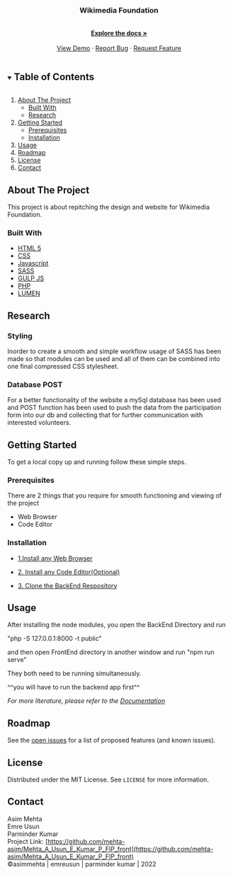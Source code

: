<!-- PROJECT LOGO -->
<br />
<p align="center">
  <a href="https://github.com/mehta-asim/Mehta_A_Usun_E_Kumar_P_FIP_front">
  </a>

  <h3 align="center">Wikimedia Foundation</h3>

  <p align="center">
    <br />
    <a href="https://github.com/mehta-asim/Mehta_A_Usun_E_Kumar_P_FIP_front"><strong>Explore the docs »</strong></a>
    <br />
    <br />
    <a href="https://github.com/mehta-asim/Mehta_A_Usun_E_Kumar_P_FIP_front">View Demo</a>
    ·
    <a href="https://github.com/mehta-asim/Mehta_A_Usun_E_Kumar_P_FIP_front/issues">Report Bug</a>
    ·
    <a href="https://github.com/mehta-asim/Mehta_A_Usun_E_Kumar_P_FIP_front/issues">Request Feature</a>
  </p>
</p>

<!-- TABLE OF CONTENTS -->
<details open="open">
  <summary><h2 style="display: inline-block">Table of Contents</h2></summary>
  <ol>
    <li>
      <a href="#about-the-project">About The Project</a>
      <ul>
        <li><a href="#built-with">Built With</a></li>
        <li><a href="research">Research</a></li>
      </ul>
    </li>
    <li>
      <a href="#getting-started">Getting Started</a>
      <ul>
        <li><a href="#prerequisites">Prerequisites</a></li>
        <li><a href="#installation">Installation</a></li>
      </ul>
    </li>
    <li><a href="#usage">Usage</a></li>
    <li><a href="#roadmap">Roadmap</a></li>
    <li><a href="#license">License</a></li>
    <li><a href="#contact">Contact</a></li>
  </ol>
</details>

## About The Project

This project is about repitching the design and website for Wikimedia Foundation.

### Built With

- [HTML 5](https://www.w3.org/TR/2008/WD-html5-20080122/)
- [CSS](https://www.w3.org/Style/CSS/Overview.en.html)
- [Javascript](https://www.w3schools.com/js/DEFAULT.asp)
- [SASS](https://sass-lang.com/)
- [GULP JS](https://gulpjs.com/)
- [PHP](https://www.php.net/)
- [LUMEN](https://lumen.laravel.com/)

## Research

<h3>Styling</h3>
Inorder to create a smooth and simple workflow usage of SASS has been made so that modules can be used and all of them can be combined into one final compressed CSS stylesheet.

<h3>Database POST</h3>
For a better functionality of the website a mySql database has been used and POST function has been used to push the data from the participation form into our db and collecting that for further communication with interested volunteers.

<!-- GETTING STARTED -->

## Getting Started

To get a local copy up and running follow these simple steps.

### Prerequisites

There are 2 things that you require for smooth functioning and viewing of the project<br>

<ul>
  <li>Web Browser</li>
  <li>Code Editor</li>
</ul>

### Installation

- [1.Install any Web Browser](https://www.google.com/search?q=download-web-browser)

- [2. Install any Code Editor(Optional)](https://www.google.com/search?q=download-code-editor)

- [3. Clone the BackEnd Respository](https://github.com/mehta-asim/Mehta_A_Usun_E_Kumar_P_FIP_back)

<!-- USAGE EXAMPLES -->

## Usage

After installing the node modules, you open the BackEnd Directory and run

"php -S 127.0.0.1:8000 -t public"

and then open FrontEnd directory in another window and run 
"npm run serve"

They both need to be running simultaneously.

^^you will have to run the backend app first^^

_For more literature, please refer to the [Documentation](https://www.w3schools.com/html/html_editors.asp)_

<!-- ROADMAP -->

## Roadmap

See the [open issues](https://github.com/mehta-asim/Mehta_A_Usun_E_Kumar_P_FIP_front/issues) for a list of proposed features (and known issues).

<!-- LICENSE -->

## License

Distributed under the MIT License. See `LICENSE` for more information.

<!-- CONTACT -->

## Contact

Asim Mehta<br>
Emre Usun<br>
Parminder Kumar<br>
Project Link: [https://github.com/mehta-asim/Mehta_A_Usun_E_Kumar_P_FIP_front](https://github.com/mehta-asim/Mehta_A_Usun_E_Kumar_P_FIP_front) <br>
©asimmehta | emreusun | parminder kumar | 2022
